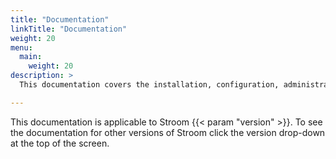 ```yaml
---
title: "Documentation"
linkTitle: "Documentation"
weight: 20
menu:
  main:
    weight: 20
description: >
  This documentation covers the installation, configuration, administration and use of Stroom and its related applications.

---
```


This documentation is applicable to Stroom {{< param "version" >}}.
To see the documentation for other versions of Stroom click the version drop-down at the top of the screen.
